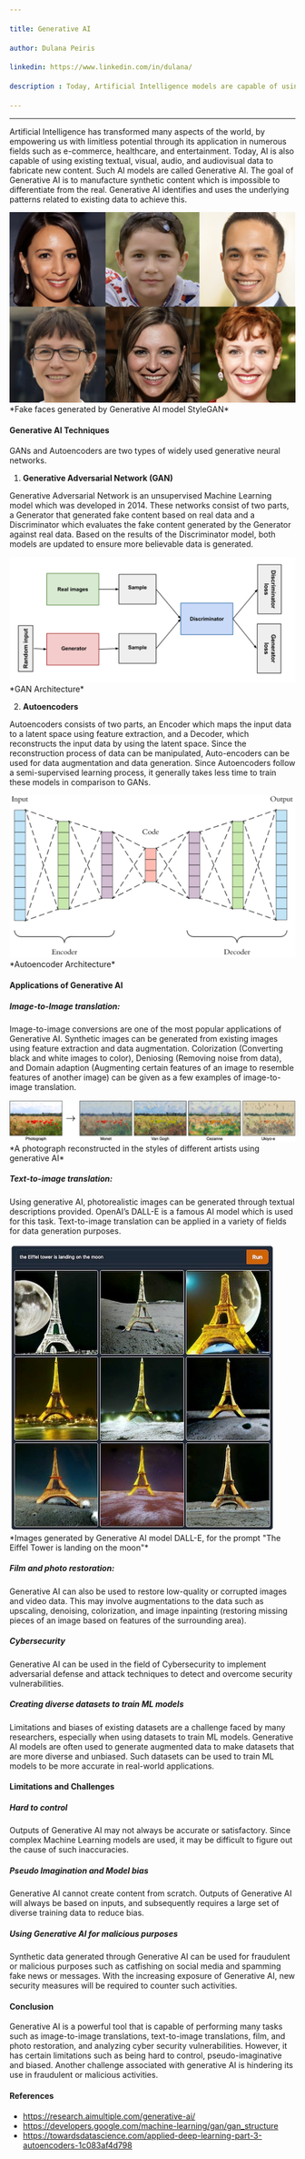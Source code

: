 ```yaml
---

title: Generative AI

author: Dulana Peiris

linkedin: https://www.linkedin.com/in/dulana/ 

description : Today, Artificial Intelligence models are capable of using existing textual, visual, audio, and audiovisual data to fabricate new content. Such AI models are called Generative AI. These models can be used for various real-world applications.

---
```

___

Artificial Intelligence has transformed many aspects of the world, by empowering us with limitless potential through its application in numerous fields such as e-commerce, healthcare, and entertainment. Today, AI is also capable of using existing textual, visual, audio, and audiovisual data to fabricate new content. Such AI models are called Generative AI. The goal of Generative AI is to manufacture synthetic content which is impossible to differentiate from the real. Generative AI identifies and uses the underlying patterns related to existing data to achieve this.


<img src="/img/dp_1_2022_06_17.png"/>
*Fake faces generated by Generative AI model StyleGAN*


#### **Generative AI Techniques**

GANs and Autoencoders are two types of widely used generative neural networks.

1. **Generative Adversarial Network (GAN)**

Generative Adversarial Network is an unsupervised Machine Learning model which was developed in 2014. These networks consist of two parts, a Generator that generated fake content based on real data and a Discriminator which evaluates the fake content generated by the Generator against real data. Based on the results of the Discriminator model, both models are updated to ensure more believable data is generated.


<img src="/img/dp_2_2022_06_17.svg"/>
*GAN Architecture*


2. **Autoencoders**

Autoencoders consists of two parts, an Encoder which maps the input data to a latent space using feature extraction, and a Decoder, which reconstructs the input data by using the latent space. Since the reconstruction process of data can be manipulated, Auto-encoders can be used for data augmentation and data generation. Since Autoencoders follow a semi-supervised learning process, it generally takes less time to train these models in comparison to GANs.


<img src="/img/dp_3_2022_06_17.png"/>
*Autoencoder Architecture*


#### **Applications of Generative AI**

##### **Image-to-Image translation:**

Image-to-image conversions are one of the most popular applications of Generative AI. Synthetic images can be generated from existing images using feature extraction and data augmentation. Colorization (Converting black and white images to color), Deniosing (Removing noise from data), and Domain adaption (Augmenting certain features of an image to resemble features of another image) can be given as a few examples of image-to-image translation.


<img src="/img/dp_4_2022_06_17.png"/>
*A photograph reconstructed in the styles of different artists using generative AI*

##### **Text-to-image translation:**


Using generative AI, photorealistic images can be generated through textual descriptions provided. OpenAI’s DALL-E is a famous AI model which is used for this task. Text-to-image translation can be applied in a variety of fields for data generation purposes.


<img src="/img/dp_5_2022_06_17.png"/>
*Images generated by Generative AI model DALL-E, for the prompt "The Eiffel Tower is landing on the moon"*


##### **Film and photo restoration:**


Generative AI can also be used to restore low-quality or corrupted images and video data. This may involve augmentations to the data such as upscaling, denoising, colorization, and image inpainting (restoring missing pieces of an image based on features of the surrounding area).


##### **Cybersecurity**


Generative AI can be used in the field of Cybersecurity to implement adversarial defense and attack techniques to detect and overcome security vulnerabilities.


##### **Creating diverse datasets to train ML models**


Limitations and biases of existing datasets are a challenge faced by many researchers, especially when using datasets to train ML models. Generative AI models are often used to generate augmented data to make datasets that are more diverse and unbiased. Such datasets can be used to train ML models to be more accurate in real-world applications.


#### **Limitations and Challenges**

##### **Hard to control**


Outputs of Generative AI may not always be accurate or satisfactory. Since complex Machine Learning models are used, it may be difficult to figure out the cause of such inaccuracies.


##### **Pseudo Imagination and Model bias**


Generative AI cannot create content from scratch. Outputs of Generative AI will always be based on inputs, and subsequently requires a large set of diverse training data to reduce bias.


##### **Using Generative AI for malicious purposes**


Synthetic data generated through Generative AI can be used for fraudulent or malicious purposes such as catfishing on social media and spamming fake news or messages. With the increasing exposure of Generative AI, new security measures will be required to counter such activities.



#### **Conclusion**

Generative AI is a powerful tool that is capable of performing many tasks such as image-to-image translations, text-to-image translations, film, and photo restoration, and analyzing cyber security vulnerabilities. However, it has certain limitations such as being hard to control, pseudo-imaginative and biased. Another challenge associated with generative AI is hindering its use in fraudulent or malicious activities.


#### **References**

- https://research.aimultiple.com/generative-ai/
- https://developers.google.com/machine-learning/gan/gan_structure
- https://towardsdatascience.com/applied-deep-learning-part-3-autoencoders-1c083af4d798